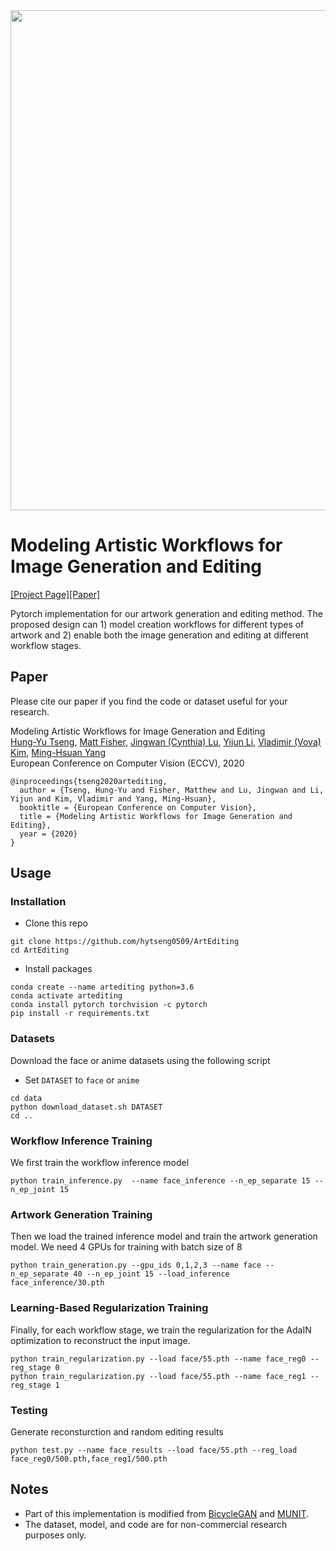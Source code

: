 <img src='imgs/teaser.png' width="800px">

# Modeling Artistic Workflows for Image Generation and Editing
[[Project Page]]()[[Paper]]()

Pytorch implementation for our artwork generation and editing method. The proposed design can 1) model creation workflows for different types of artwork and 2) enable both the image generation and editing at different workflow stages.

## Paper
Please cite our paper if you find the code or dataset useful for your research.

Modeling Artistic Workflows for Image Generation and Editing<br>
[Hung-Yu Tseng](https://sites.google.com/site/hytseng0509/), [Matt Fisher](https://techmatt.github.io/), [Jingwan (Cynthia) Lu](https://research.adobe.com/person/jingwan-lu/), [Yijun Li](https://yijunmaverick.github.io/), [Vladimir (Vova) Kim](http://www.vovakim.com/), [Ming-Hsuan Yang](http://faculty.ucmerced.edu/mhyang/)<br>
European Conference on Computer Vision (ECCV), 2020<br>
```
@inproceedings{tseng2020artediting,
  author = {Tseng, Hung-Yu and Fisher, Matthew and Lu, Jingwan and Li, Yijun and Kim, Vladimir and Yang, Ming-Hsuan},
  booktitle = {European Conference on Computer Vision},
  title = {Modeling Artistic Workflows for Image Generation and Editing},
  year = {2020}
}
```
## Usage

### Installation
- Clone this repo
```
git clone https://github.com/hytseng0509/ArtEditing
cd ArtEditing
```
- Install packages
```
conda create --name artediting python=3.6
conda activate artediting
conda install pytorch torchvision -c pytorch
pip install -r requirements.txt
```

### Datasets
Download the face or anime datasets using the following script
- Set `DATASET` to `face` or `anime`
```
cd data
python download_dataset.sh DATASET
cd ..
```

### Workflow Inference Training
We first train the workflow inference model
```
python train_inference.py  --name face_inference --n_ep_separate 15 --n_ep_joint 15
```

### Artwork Generation Training
Then we load the trained inference model and train the artwork generation model. We need 4 GPUs for training with batch size of 8
```
python train_generation.py --gpu_ids 0,1,2,3 --name face --n_ep_separate 40 --n_ep_joint 15 --load_inference face_inference/30.pth
```

### Learning-Based Regularization Training
Finally, for each workflow stage, we train the regularization for the AdaIN optimization to reconstruct the input image.
```
python train_regularization.py --load face/55.pth --name face_reg0 --reg_stage 0
python train_regularization.py --load face/55.pth --name face_reg1 --reg_stage 1
```

### Testing
Generate reconsturction and random editing results
```
python test.py --name face_results --load face/55.pth --reg_load face_reg0/500.pth,face_reg1/500.pth
```

## Notes
- Part of this implementation is modified from [BicycleGAN](https://github.com/junyanz/BicycleGAN/) and [MUNIT](https://github.com/NVlabs/MUNIT).
- The dataset, model, and code are for non-commercial research purposes only.
